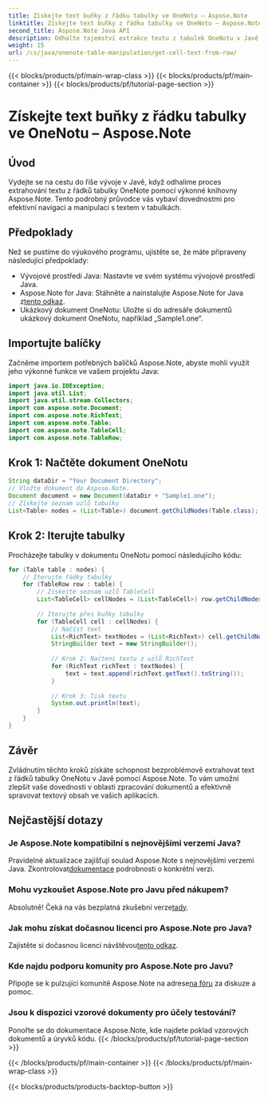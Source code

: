 ```yaml
---
title: Získejte text buňky z řádku tabulky ve OneNotu – Aspose.Note
linktitle: Získejte text buňky z řádku tabulky ve OneNotu – Aspose.Note
second_title: Aspose.Note Java API
description: Odhalte tajemství extrakce textu z tabulek OneNotu v Javě pomocí Aspose.Note. Postupujte podle našeho podrobného průvodce a zdokonalte své dovednosti v oblasti zpracování dokumentů.
weight: 15
url: /cs/java/onenote-table-manipulation/get-cell-text-from-row/
---
```


{{< blocks/products/pf/main-wrap-class >}}
{{< blocks/products/pf/main-container >}}
{{< blocks/products/pf/tutorial-page-section >}}

# Získejte text buňky z řádku tabulky ve OneNotu – Aspose.Note

## Úvod
Vydejte se na cestu do říše vývoje v Javě, když odhalíme proces extrahování textu z řádků tabulky OneNote pomocí výkonné knihovny Aspose.Note. Tento podrobný průvodce vás vybaví dovednostmi pro efektivní navigaci a manipulaci s textem v tabulkách.
## Předpoklady
Než se pustíme do výukového programu, ujistěte se, že máte připraveny následující předpoklady:
- Vývojové prostředí Java: Nastavte ve svém systému vývojové prostředí Java.
-  Aspose.Note for Java: Stáhněte a nainstalujte Aspose.Note for Java z[tento odkaz](https://releases.aspose.com/note/java/).
- Ukázkový dokument OneNotu: Uložte si do adresáře dokumentů ukázkový dokument OneNotu, například „Sample1.one“.
## Importujte balíčky
Začněme importem potřebných balíčků Aspose.Note, abyste mohli využít jeho výkonné funkce ve vašem projektu Java:
```java
import java.io.IOException;
import java.util.List;
import java.util.stream.Collectors;
import com.aspose.note.Document;
import com.aspose.note.RichText;
import com.aspose.note.Table;
import com.aspose.note.TableCell;
import com.aspose.note.TableRow;
```
## Krok 1: Načtěte dokument OneNotu
```java
String dataDir = "Your Document Directory";
// Vložte dokument do Aspose.Note.
Document document = new Document(dataDir + "Sample1.one");
// Získejte seznam uzlů tabulky
List<Table> nodes = (List<Table>) document.getChildNodes(Table.class);
```
## Krok 2: Iterujte tabulky
Procházejte tabulky v dokumentu OneNotu pomocí následujícího kódu:
```java
for (Table table : nodes) {
    // Iterujte řádky tabulky
    for (TableRow row : table) {
        // Získejte seznam uzlů TableCell
        List<TableCell> cellNodes = (List<TableCell>) row.getChildNodes(TableCell.class);
        
        // Iterujte přes buňky tabulky
        for (TableCell cell : cellNodes) {
            // Načíst text
            List<RichText> textNodes = (List<RichText>) cell.getChildNodes(RichText.class);
            StringBuilder text = new StringBuilder();
            
            // Krok 2: Načtení textu z uzlů RichText
            for (RichText richText : textNodes) {
                text = text.append(richText.getText().toString());
            }
            
            // Krok 3: Tisk textu
            System.out.println(text);
        }
    }
}
```
## Závěr
Zvládnutím těchto kroků získáte schopnost bezproblémově extrahovat text z řádků tabulky OneNotu v Javě pomocí Aspose.Note. To vám umožní zlepšit vaše dovednosti v oblasti zpracování dokumentů a efektivně spravovat textový obsah ve vašich aplikacích.
## Nejčastější dotazy
### Je Aspose.Note kompatibilní s nejnovějšími verzemi Java?
 Pravidelné aktualizace zajišťují soulad Aspose.Note s nejnovějšími verzemi Java. Zkontrolovat[dokumentace](https://reference.aspose.com/note/java/) podrobnosti o konkrétní verzi.
### Mohu vyzkoušet Aspose.Note pro Javu před nákupem?
Absolutně! Čeká na vás bezplatná zkušební verze[tady](https://releases.aspose.com/).
### Jak mohu získat dočasnou licenci pro Aspose.Note pro Java?
 Zajistěte si dočasnou licenci návštěvou[tento odkaz](https://purchase.aspose.com/temporary-license/).
### Kde najdu podporu komunity pro Aspose.Note pro Javu?
 Připojte se k pulzující komunitě Aspose.Note na adrese[na fóru](https://forum.aspose.com/c/note/28) za diskuze a pomoc.
### Jsou k dispozici vzorové dokumenty pro účely testování?
Ponořte se do dokumentace Aspose.Note, kde najdete poklad vzorových dokumentů a úryvků kódu.
{{< /blocks/products/pf/tutorial-page-section >}}

{{< /blocks/products/pf/main-container >}}
{{< /blocks/products/pf/main-wrap-class >}}

{{< blocks/products/products-backtop-button >}}

